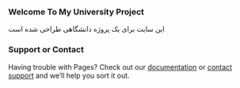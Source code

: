 ### Welcome To My University Project
این سایت برای یک پروژه دانشگاهی طراحی شده است


### Support or Contact

Having trouble with Pages? Check out our [documentation](https://help.github.com/categories/github-pages-basics/) or [contact support](https://github.com/contact) and we’ll help you sort it out.
